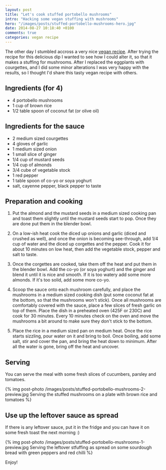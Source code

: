 ```yaml
---
layout: post
title: "Let's cook stuffed portobello mushrooms"
intro: "Hacking some vegan stuffing with mushrooms"
hero: "/images/posts/stuffed-portobello-mushrooms-hero.jpg"
date: 2014-08-27 10:18:40 +0100
comments: true
categories: vegan recipe
---
```


<p class="post-intro">The other day I stumbled accross a very nice <a class="link" href="http://blog.fatfreevegan.com/2008/08/roasted-eggplant-almond-dip.html" target="_blank">vegan recipe</a>. After trying the recipe for this delicious dip I wanted to see how I could alter it, so that it makes a stuffing for mushrooms. After I replaced the eggplants with courgettes, and I did some minor alterations I was very happy with the results, so I thought I'd share this tasty vegan recipe with others.</p>


## Ingredients (for 4)

   * 4 portobello mushrooms
   * 1 cup of brown rice
   * 1/2 table spoon of coconut fat (or olive oil)

## Ingredients for the sauce

   * 2 medium sized courgettes
   * 4 gloves of garlic
   * 1 medium sized onion
   * 1 small slice of ginger
   * 1/4 cup of mustard seeds
   * 1/4 cup of almonds
   * 3/4 cube of vegetable stock
   * 1 red pepper
   * 1 table spoon of co-yo or soya yoghurt
   * salt, cayenne pepper, black pepper to taste

## Preparation and cooking

  1. Put the almond and the mustard seeds in a medium sized cooking pan and toast them slightly until the mustard seeds start to pop. Once they are done put them in the blender bowl.

  2. On a low-ish heat cook the diced up onions and garlic (diced and crushed as well), and once the onion is becoming see-through, add 1/4 cup of water and the diced up corgettes and the pepper. Cook it for about 10 minutes on low heat, then add the vegetable stock, pepper and salt to taste.

  3. Once the corgettes are cooked, take them off the heat and put them in the blender bowl. Add the co-yo (or soya yoghurt) and the ginger and blend it until it is nice and smooth. If it is too watery add some more almonds. If it's too solid, add some more co-yo.

  4. Scoop the sauce onto each mushroom carefully, and place the mushrooms in a medium sized cooking dish (put some coconut fat at the bottom, so that the mushrooms won't stick). Once all mushrooms are comfortably covered with the sauce, place a few slices of fresh garlic on top of them. Place the dish in a preheated oven (425F or 230C) and cook for 30 minutes. Every 10 minutes check on the oven and move the mushrooms a bit around to make sure they don't stick to the bottom.

  5. Place the rice in a medium sized pan on medium heat. Once the rice starts sizzling, pour water on it and bring to boil. Once boiling, add some salt, stir and cover the pan, and bring the heat down to minimum. After all the water is gone, bring off the heat and uncover.

## Serving

You can serve the meal with some fresh slices of cucumbers, parsley and tomatoes.

{% img post-photo /images/posts/stuffed-portobello-mushrooms-2-preview.jpg Serving the stuffed mushrooms on a plate with brown rice and tomatoes %}

## Use up the leftover sauce as spread

If there is any leftover sauce, put it in the fridge and you can have it on some fresh toast the next morning :)

{% img post-photo /images/posts/stuffed-portobello-mushrooms-1-preview.jpg Serving the leftover stfuffing as spread on some sourdough bread with green peppers and red chilli %}

Enjoy!
